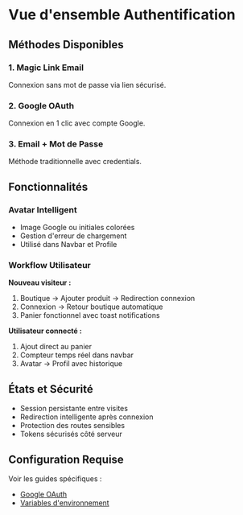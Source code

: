 # Vue d'ensemble Authentification

## Méthodes Disponibles

### 1. Magic Link Email
Connexion sans mot de passe via lien sécurisé.

### 2. Google OAuth
Connexion en 1 clic avec compte Google.

### 3. Email + Mot de Passe
Méthode traditionnelle avec credentials.

## Fonctionnalités

### Avatar Intelligent
- Image Google ou initiales colorées
- Gestion d'erreur de chargement
- Utilisé dans Navbar et Profile

### Workflow Utilisateur

**Nouveau visiteur :**
1. Boutique → Ajouter produit → Redirection connexion
2. Connexion → Retour boutique automatique
3. Panier fonctionnel avec toast notifications

**Utilisateur connecté :**
1. Ajout direct au panier
2. Compteur temps réel dans navbar
3. Avatar → Profil avec historique

## États et Sécurité

- Session persistante entre visites
- Redirection intelligente après connexion
- Protection des routes sensibles
- Tokens sécurisés côté serveur

## Configuration Requise

Voir les guides spécifiques :
- [Google OAuth](google-oauth.md)
- [Variables d'environnement](../env-variables.md)

